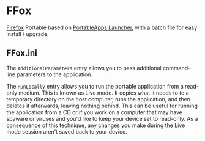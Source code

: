 # FFox

[Firefox](https://www.mozilla.org/firefox/all) Portable based on [PortableApps Launcher](https://portableapps.com/apps/development/portableapps.com_launcher), with a batch file for easy install / upgrade.

## FFox.ini

The `AdditionalParameters` entry allows you to pass additional command-line
parameters to the application.

The `RunLocally` entry allows you to run the portable application from a read-
only medium. This is known as Live mode. It copies what it needs to to a
temporary directory on the host computer, runs the application, and then
deletes it afterwards, leaving nothing behind. This can be useful for running
the application from a CD or if you work on a computer that may have spyware or
viruses and you'd like to keep your device set to read-only. As a consequence
of this technique, any changes you make during the Live mode session aren't
saved back to your device.
